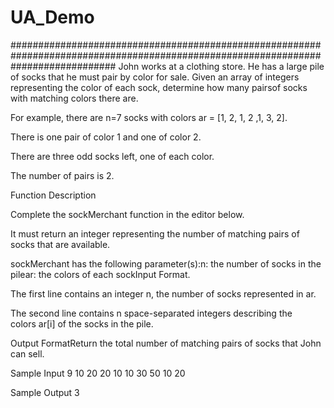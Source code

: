 # UA_Demo
###################################################################################################################################
John works at a clothing store. He has a large pile of socks that he must pair by color for sale. 
Given an array of integers representing the color of each sock, determine how many pairsof socks with matching colors there are.

For example, there are n=7 socks with colors ar = [1, 2, 1, 2 ,1, 3, 2]. 

There is one pair of color 1 and one of color 2.

There are three odd socks left, one of each color. 

The number of pairs is 2.

Function Description

Complete the sockMerchant function in the editor below.

It must return an integer representing the number of matching pairs of socks that are available.

sockMerchant has the following parameter(s):n: the number of socks in the pilear: the colors of each sockInput Format. 

The first line contains an integer n, the number of socks represented in ar.

The second line contains n space-separated integers describing the colors ar[i] of the socks in the pile. 

Output FormatReturn the total number of matching pairs of socks that John can sell.

Sample Input 9 10 20 20 10 10 30 50 10 20

Sample Output 3
